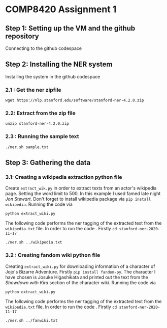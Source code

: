 # COMP8420 Assignment 1

## Step 1: Setting up the VM and the github repository
Connecting to the github codespace

## Step 2: Installing the NER system
Installing the system in the github codespace
### 2.1 : Get the ner zipfile
```
wget https://nlp.stanford.edu/software/stanford-ner-4.2.0.zip
```
### 2.2: Extract from the zip file

```
unzip stanford-ner-4.2.0.zip
```
### 2.3 : Running the sample text
```
./ner.sh sample.txt
```
## Step 3: Gathering the data

### 3.1: Creating a wikipedia extraction python file
Create `extract_wik.py` in order to extract texts from an actor's wikipedia page. Setting the word limit to 500. In this example I used famed late night *Jon Stewart*. Don't forget to install wikipedia package via `pip install wikipedia`.
Running the code via
```
python extract_wiki.py
```
The following code performs the ner tagging of the extracted text from the `wikipedia.txt` file. In order to run the code . Firstly `cd stanford-ner-2020-11-17`
```
./ner.sh ../wikipedia.txt
```

### 3.2 : Creating fandom wiki python file
Creating `extract_wiki.py` for downloading information of a character of Jojo's Bizarre Adventure.
Firstly `pip install fandom-py`. The character I have chosen is Josuke Higashikata and printed out the text from the *Showdown with Kira* section of the character wiki.
Running the code via
```
python extract_wiki.py
```
The following code performs the ner tagging of the extracted text from the `wikipedia.txt` file. In order to run the code . Firstly `cd stanford-ner-2020-11-17`
```
./ner.sh ../fanwiki.txt
```

